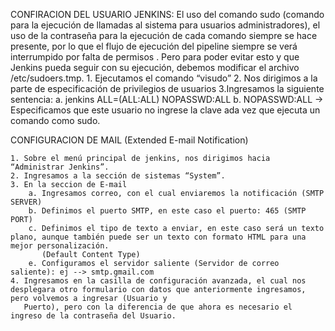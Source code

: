 CONFIRACION DEL USUARIO JENKINS:
El uso del comando sudo (comando para la ejecución de llamadas al sistema para usuarios administradores), el uso de la contraseña para la ejecución de cada comando siempre se hace presente, por lo que el flujo de ejecución del pipeline siempre se verá interrumpido por falta de permisos . Pero para poder evitar esto y que Jenkins pueda seguir con su ejecución, debemos modificar el archivo /etc/sudoers.tmp.
    1. Ejecutamos el comando “visudo”
    2. Nos dirigimos a la parte de especificación de privilegios de usuarios
    3.Ingresamos la siguiente sentencia:
        a. jenkins ALL=(ALL:ALL) NOPASSWD:ALL
        b. NOPASSWD:ALL → Especificamos que este usuario no ingrese la clave
        ada vez que ejecuta un comando como sudo.



CONFIGURACION DE MAIL (Extended E-mail Notification)

    1. Sobre el menú principal de jenkins, nos dirigimos hacia “Administrar Jenkins”.
    2. Ingresamos a la sección de sistemas “System”.
    3. En la seccion de E-mail 
        a. Ingresamos correo, con el cual enviaremos la notificación (SMTP SERVER)
        b. Definimos el puerto SMTP, en este caso el puerto: 465 (SMTP PORT)
        c. Definimos el tipo de texto a enviar, en este caso será un texto plano, aunque también puede ser un texto con formato HTML para una mejor personalización.
           (Default Content Type)
        e. Configuramos el servidor saliente (Servidor de correo saliente): ej --> smtp.gmail.com
    4. Ingresamos en la casilla de configuración avanzada, el cual nos desplegara otro formulario con datos que anteriormente ingresamos, pero volvemos a ingresar (Usuario y 
       Puerto), pero con la diferencia de que ahora es necesario el ingreso de la contraseña del Usuario.


